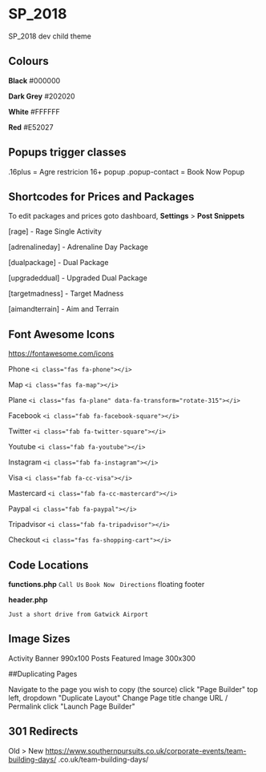 # SP_2018
SP_2018 dev child theme


## Colours

**Black** 	    #000000

**Dark Grey** 	#202020

**White**		    #FFFFFF

**Red** 		    #E52027
## Popups trigger classes

.16plus = Agre restricion 16+ popup
.popup-contact = Book Now Popup

## Shortcodes for Prices and Packages

To edit packages and prices goto dashboard, **Settings** > **Post Snippets**

[rage] - Rage Single Activity

[adrenalineday] - Adrenaline Day Package

[dualpackage] - Dual Package

[upgradeddual] - Upgraded Dual Package


[targetmadness] - Target Madness

[aimandterrain] - Aim and Terrain


## Font Awesome Icons
https://fontawesome.com/icons

Phone ```<i class="fas fa-phone"></i>```

Map ```<i class="fas fa-map"></i>```

Plane ```<i class="fas fa-plane" data-fa-transform="rotate-315"></i>```

Facebook ```<i class="fab fa-facebook-square"></i> ```

Twitter ```<i class="fab fa-twitter-square"></i> ```
 
Youtube ``` <i class="fab fa-youtube"></i> ```

Instagram ```<i class="fab fa-instagram"></i> ```

Visa ```<i class="fab fa-cc-visa"></i>```

Mastercard ```<i class="fab fa-cc-mastercard"></i>```

Paypal ```<i class="fab fa-paypal"></i>```

Tripadvisor ```<i class="fab fa-tripadvisor"></i> ```

Checkout ``` <i class="fas fa-shopping-cart"></i> ```

## Code Locations

**functions.php** 
```Call Us``` ```Book Now ``` ```Directions```
floating footer

**header.php**

```Just a short drive from Gatwick Airport```

## Image Sizes
Activity Banner 990x100
Posts Featured Image 300x300

##Duplicating Pages

Navigate to the page you wish to copy (the source)
click "Page Builder"
top left, dropdown 
"Duplicate Layout"
Change Page title 
change URL / Permalink
click "Launch Page Builder"

## 301 Redirects
Old > New
https://www.southernpursuits.co.uk/corporate-events/team-building-days/ .co.uk/team-building-days/
